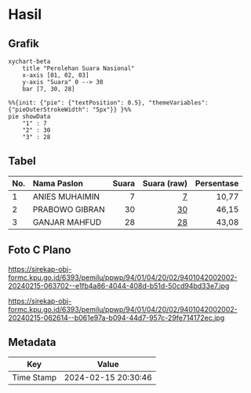 # Hasil

## Grafik

```mermaid
xychart-beta
    title "Perolehan Suara Nasional"
    x-axis [01, 02, 03]
    y-axis "Suara" 0 --> 30
    bar [7, 30, 28]
```

```mermaid
%%{init: {"pie": {"textPosition": 0.5}, "themeVariables": {"pieOuterStrokeWidth": "5px"}} }%%
pie showData
    "1" : 7
    "2" : 30
    "3" : 28
```

## Tabel

| No. | Nama Paslon    | Suara | Suara (raw) | Persentase |
|:--- |:-------------- | -----:| -----------:| ----------:|
| 1   | ANIES MUHAIMIN | 7     | [7][p-1]    | 10,77      |
| 2   | PRABOWO GIBRAN | 30    | [30][p-2]   | 46,15      |
| 3   | GANJAR MAHFUD  | 28    | [28][p-3]   | 43,08      |


[p-1]: https://github.com/gigit-pemilu/pemilu-2024/blob/main/pilpres/hitung-suara/sub/94-papua-tengah/sub/01-nabire/sub/04-uwapa/sub/2002-urumusu/sub/002-tps/sub/paslon-1.txt
[p-2]: https://github.com/gigit-pemilu/pemilu-2024/blob/main/pilpres/hitung-suara/sub/94-papua-tengah/sub/01-nabire/sub/04-uwapa/sub/2002-urumusu/sub/002-tps/sub/paslon-2.txt
[p-3]: https://github.com/gigit-pemilu/pemilu-2024/blob/main/pilpres/hitung-suara/sub/94-papua-tengah/sub/01-nabire/sub/04-uwapa/sub/2002-urumusu/sub/002-tps/sub/paslon-3.txt

## Foto C Plano

https://sirekap-obj-formc.kpu.go.id/6393/pemilu/ppwp/94/01/04/20/02/9401042002002-20240215-063702--e1fb4a86-4044-408d-b51d-50cd94bd33e7.jpg

https://sirekap-obj-formc.kpu.go.id/6393/pemilu/ppwp/94/01/04/20/02/9401042002002-20240215-062614--b061e97a-b094-44d7-957c-29fe714172ec.jpg


## Metadata

| Key        | Value               |
| ---------- | ------------------- |
| Time Stamp | 2024-02-15 20:30:46 |



